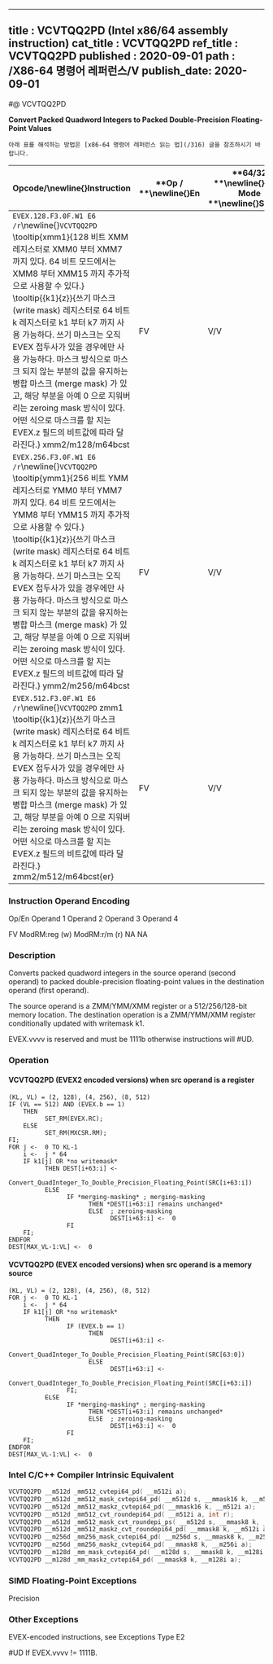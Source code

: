 ----------------------------
title : VCVTQQ2PD (Intel x86/64 assembly instruction)
cat_title : VCVTQQ2PD
ref_title : VCVTQQ2PD
published : 2020-09-01
path : /X86-64 명령어 레퍼런스/V
publish_date: 2020-09-01
----------------------------


#@ VCVTQQ2PD

**Convert Packed Quadword Integers to Packed Double-Precision Floating-Point Values**

```lec-info
아래 표를 해석하는 방법은 [x86-64 명령어 레퍼런스 읽는 법](/316) 글을 참조하시기 바랍니다.
```

|**Opcode/**\newline{}**Instruction**|**Op / **\newline{}**En**|**64/32 **\newline{}**bit Mode **\newline{}**Support**|**CPUID **\newline{}**Feature **\newline{}**Flag**|**Description**|
|------------------------------------|-------------------------|------------------------------------------------------|--------------------------------------------------|---------------|
|`EVEX.128.F3.0F.W1 E6 /r`\newline{}`VCVTQQ2PD` \tooltip{xmm1}{128 비트 XMM 레지스터로 XMM0 부터 XMM7 까지 있다. 64 비트 모드에서는 XMM8 부터 XMM15 까지 추가적으로 사용할 수 있다.} \tooltip{\{k1\}\{z\}}{쓰기 마스크 (write mask) 레지스터로 64 비트 k 레지스터로 k1 부터 k7 까지 사용 가능하다. 쓰기 마스크는 오직 EVEX 접두사가 있을 경우에만 사용 가능하다. 마스크 방식으로 마스크 되지 않는 부분의 값을 유지하는 병합 마스크 (merge mask) 가 있고, 해당 부분을 아예 0 으로 지워버리는 zeroing mask 방식이 있다. 어떤 식으로 마스크를 할 지는 EVEX.z 필드의 비트값에 따라 달라진다.} xmm2/m128/m64bcst |FV|V/V|AVX512VL\newline{}AVX512DQ|Convert two packed quadword integers from xmm2/m128/m64bcst to packed double-precision floating-point values in xmm1 with writemask k1.|
|`EVEX.256.F3.0F.W1 E6 /r`\newline{}`VCVTQQ2PD` \tooltip{ymm1}{256 비트 YMM 레지스터로 YMM0 부터 YMM7 까지 있다. 64 비트 모드에서는 YMM8 부터 YMM15 까지 추가적으로 사용할 수 있다.} \tooltip{\{k1\}\{z\}}{쓰기 마스크 (write mask) 레지스터로 64 비트 k 레지스터로 k1 부터 k7 까지 사용 가능하다. 쓰기 마스크는 오직 EVEX 접두사가 있을 경우에만 사용 가능하다. 마스크 방식으로 마스크 되지 않는 부분의 값을 유지하는 병합 마스크 (merge mask) 가 있고, 해당 부분을 아예 0 으로 지워버리는 zeroing mask 방식이 있다. 어떤 식으로 마스크를 할 지는 EVEX.z 필드의 비트값에 따라 달라진다.} ymm2/m256/m64bcst |FV|V/V|AVX512VL\newline{}AVX512DQ|Convert four packed quadword integers from ymm2/m256/m64bcst to packed double-precision floating-point values in ymm1 with writemask k1.|
|`EVEX.512.F3.0F.W1 E6 /r`\newline{}`VCVTQQ2PD` zmm1 \tooltip{\{k1\}\{z\}}{쓰기 마스크 (write mask) 레지스터로 64 비트 k 레지스터로 k1 부터 k7 까지 사용 가능하다. 쓰기 마스크는 오직 EVEX 접두사가 있을 경우에만 사용 가능하다. 마스크 방식으로 마스크 되지 않는 부분의 값을 유지하는 병합 마스크 (merge mask) 가 있고, 해당 부분을 아예 0 으로 지워버리는 zeroing mask 방식이 있다. 어떤 식으로 마스크를 할 지는 EVEX.z 필드의 비트값에 따라 달라진다.} zmm2/m512/m64bcst{er} |FV|V/V|AVX512DQ|Convert eight packed quadword integers from zmm2/m512/m64bcst to eight packed double-precision floating-point values in zmm1 with writemask k1.|
###                                                 Instruction Operand Encoding


Op/En Operand 1 Operand 2 Operand 3 Operand 4

  FV ModRM:reg (w) ModRM:r/m (r) NA NA

### Description


Converts packed quadword integers in the source operand (second operand) to packed double-precision floating-point values in the destination operand (first operand). 

The source operand is a ZMM/YMM/XMM register or a 512/256/128-bit memory location. The destination operation is a ZMM/YMM/XMM register conditionally updated with writemask k1. 

EVEX.vvvv is reserved and must be 1111b otherwise instructions will #UD.


### Operation
#### VCVTQQ2PD (EVEX2 encoded versions) when src operand is a register
```info-verb
(KL, VL) = (2, 128), (4, 256), (8, 512)
IF (VL == 512) AND (EVEX.b == 1) 
    THEN
          SET_RM(EVEX.RC);
    ELSE 
          SET_RM(MXCSR.RM);
FI;
FOR j <-  0 TO KL-1
    i <-  j * 64
    IF k1[j] OR *no writemask*
          THEN DEST[i+63:i] <-
                Convert_QuadInteger_To_Double_Precision_Floating_Point(SRC[i+63:i])
          ELSE 
                IF *merging-masking* ; merging-masking
                      THEN *DEST[i+63:i] remains unchanged*
                      ELSE  ; zeroing-masking
                            DEST[i+63:i] <-  0
                FI
    FI;
ENDFOR
DEST[MAX_VL-1:VL] <-  0
```
#### VCVTQQ2PD (EVEX encoded versions) when src operand is a memory source
```info-verb
(KL, VL) = (2, 128), (4, 256), (8, 512)
FOR j <-  0 TO KL-1
    i <-  j * 64
    IF k1[j] OR *no writemask*
          THEN 
                IF (EVEX.b == 1) 
                      THEN
                            DEST[i+63:i] <-
                Convert_QuadInteger_To_Double_Precision_Floating_Point(SRC[63:0])
                      ELSE 
                            DEST[i+63:i] <-
                Convert_QuadInteger_To_Double_Precision_Floating_Point(SRC[i+63:i])
                FI;
          ELSE 
                IF *merging-masking* ; merging-masking
                      THEN *DEST[i+63:i] remains unchanged*
                      ELSE  ; zeroing-masking
                            DEST[i+63:i] <-  0
                FI
    FI;
ENDFOR
DEST[MAX_VL-1:VL] <-  0
```

### Intel C/C++ Compiler Intrinsic Equivalent

```cpp
VCVTQQ2PD __m512d _mm512_cvtepi64_pd( __m512i a);
VCVTQQ2PD __m512d _mm512_mask_cvtepi64_pd( __m512d s, __mmask16 k, __m512i a);
VCVTQQ2PD __m512d _mm512_maskz_cvtepi64_pd( __mmask16 k, __m512i a);
VCVTQQ2PD __m512d _mm512_cvt_roundepi64_pd( __m512i a, int r);
VCVTQQ2PD __m512d _mm512_mask_cvt_roundepi_ps( __m512d s, __mmask8 k, __m512i a, int r);
VCVTQQ2PD __m512d _mm512_maskz_cvt_roundepi64_pd( __mmask8 k, __m512i a, int r);
VCVTQQ2PD __m256d _mm256_mask_cvtepi64_pd( __m256d s, __mmask8 k, __m256i a);
VCVTQQ2PD __m256d _mm256_maskz_cvtepi64_pd( __mmask8 k, __m256i a);
VCVTQQ2PD __m128d _mm_mask_cvtepi64_pd( __m128d s, __mmask8 k, __m128i a);
VCVTQQ2PD __m128d _mm_maskz_cvtepi64_pd( __mmask8 k, __m128i a);
```
### SIMD Floating-Point Exceptions


Precision

### Other Exceptions


EVEX-encoded instructions, see Exceptions Type E2

#UD If EVEX.vvvv != 1111B.

